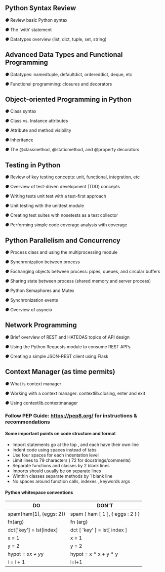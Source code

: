 
## Python Syntax Review

*●* Review basic Python syntax

*●* The ‘with’ statement

*●* Datatypes overview (list, dict, tuple, set, string)

## Advanced Data Types and Functional Programming

*●* Datatypes: namedtuple, defaultdict, ordereddict, deque, etc

*●* Functional programming: closures and decorators

## Object-oriented Programming in Python

*●* Class syntax

*●* Class vs. Instance attributes

*●* Attribute and method visibility

*●* Inheritance

*●* The @classmethod, @staticmethod, and @property decorators

## Testing in Python

*●* Review of key testing concepts: unit, functional, integration, etc

*●* Overview of test-driven development (TDD) concepts

*●* Writing tests unit test with a test-first approach

*●* Unit testing with the unittest module

*●* Creating test suites with nosetests as a test collector

*●* Performing simple code coverage analysis with coverage

## Python Parallelism and Concurrency

*●* Process class and using the multiprocessing module

*●* Synchronization between process

*●* Exchanging objects between process: pipes, queues, and circular buffers

*●* Sharing state between process (shared memory and server process)

*●* Python Semaphores and Mutex

*●* Synchronization events

*●* Overview of asyncio

## Network Programming

*●* Brief overview of REST and HATEOAS topics of API design

*●* Using the Python Requests module to consume REST API’s

*●* Creating a simple JSON-REST client using Flask

## Context Manager (as time permits)

*●* What is context manager

*●* Working with a context manager: contextlib.closing, enter and exit

*●* Using contextlib.contextmanager

### Follow PEP Guide: https://pep8.org/  for instructions & recommendations

#### Some important points on code structure and format
- Import statements go at the top , and each have their own line
- Indent code using spaces instead of tabs
- Use four spaces for each indentation level
- Limit lines to 79 characters ( 72 for docstrings/comments)
- Separate functions and classes by 2 blank lines
- Imports should usually be on separate lines
- Winthin classes separate methods by 1 blank line
- No spaces around function calls, indexes , keywords args

#### Python whitespace conventions

| DO | DON'T |
|-----------------|-----------------|
| spam(ham[1], {eggs: 2}) | spam ( ham [ 1 ], { eggs : 2 } ) |
| fn(arg) | fn (arg) |
| dct['key'] = lst[index] | dct [ 'key' ] = lst[ index ] |
| x = 1 | x  =                      1 |
| y = 2 | y  =                      2 |
| hypot = x*x + y*y | hypot = x * x + y * y |
| i = i + 1 | i=i+1|

